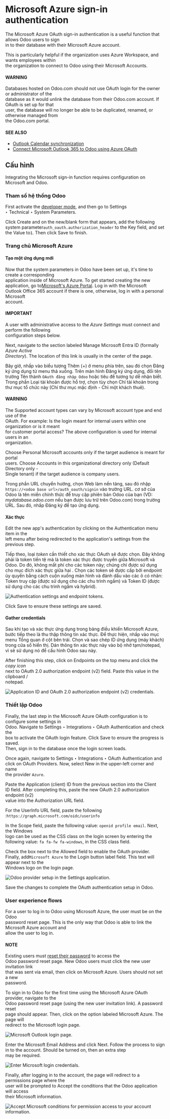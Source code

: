 # Microsoft Azure sign-in authentication

The Microsoft Azure OAuth sign-in authentication is a useful function that allows Odoo users to sign\
in to their database with their Microsoft Azure account.

This is particularly helpful if the organization uses Azure Workspace, and wants employees within\
the organization to connect to Odoo using their Microsoft Accounts.

#### WARNING

Databases hosted on Odoo.com should not use OAuth login for the owner or administrator of the\
database as it would unlink the database from their Odoo.com account. If OAuth is set up for that\
user, the database will no longer be able to be duplicated, renamed, or otherwise managed from\
the Odoo.com portal.

#### SEE ALSO

* [Outlook Calendar synchronization](../../productivity/calendar/outlook.md)
* [Connect Microsoft Outlook 365 to Odoo using Azure OAuth](../email_communication/azure_oauth.md)

## Cấu hình

Integrating the Microsoft sign-in function requires configuration on Microsoft and Odoo.

### Tham số hệ thống Odoo

First activate the [developer mode](../developer_mode.md#developer-mode), and then go to Settings\
‣ Technical ‣ System Parameters.

Click Create and on the new/blank form that appears, add the following system parameter`auth_oauth.authorization_header` to the Key field, and set the Value to`1`. Then click Save to finish.

### Trang chủ Microsoft Azure

#### Tạo một ứng dụng mới

Now that the system parameters in Odoo have been set up, it's time to create a corresponding\
application inside of Microsoft Azure. To get started creating the new application, go to[Microsoft's Azure Portal](https://portal.azure.com/). Log in with the Microsoft\
Outlook Office 365 account if there is one, otherwise, log in with a personal Microsoft\
account.

#### IMPORTANT

A user with administrative access to the _Azure Settings_ must connect and perform the following\
configuration steps below.

Next, navigate to the section labeled Manage Microsoft Entra ID (formally _Azure Active_\
_Directory_). The location of this link is usually in the center of the page.

Bây giờ, nhấp vào biểu tượng Thêm (+) ở menu phía trên, sau đó chọn Đăng ký ứng dụng từ menu thả xuống. Trên màn hình Đăng ký ứng dụng, đổi tên trường Tên thành `OAuth đăng nhập Odoo` hoặc tiêu đề tương tự dễ nhận biết. Trong phần Loại tài khoản được hỗ trợ, chọn tùy chọn Chỉ tài khoản trong thư mục tổ chức này (Chỉ thư mục mặc định - Chỉ một khách thuê).

#### WARNING

The Supported account types can vary by Microsoft account type and end use of the\
OAuth. For example: Is the login meant for internal users within one organization or is it meant\
for customer portal access? The above configuration is used for internal users in an\
organization.

Choose Personal Microsoft accounts only if the target audience is meant for portal\
users. Choose Accounts in this organizational directory only (Default Directory only -\
Single tenant) if the target audience is company users.

Trong phần URL chuyển hướng, chọn Web làm nền tảng, sau đó nhập `https://<odoo base url>/auth_oauth/signin` vào trường URL. cơ sở của Odoo là tên miền chính thức để truy cập phiên bản Odoo của bạn (VD: _mydatabase.odoo.com_ nếu bạn được lưu trữ trên Odoo.com) trong trường URL. Sau đó, nhấp Đăng ký để tạo ứng dụng.

#### Xác thực

Edit the new app's authentication by clicking on the Authentication menu item in the\
left menu after being redirected to the application's settings from the previous step.

Tiếp theo, loại _token_ cần thiết cho xác thực OAuth sẽ được chọn. Đây không phải là token tiền tệ mà là token xác thực được truyền giữa Microsoft và Odoo. Do đó, không mất phí cho các token này; chúng chỉ được sử dụng cho mục đích xác thực giữa hai . Chọn các token sẽ được cấp bởi endpoint ủy quyền bằng cách cuộn xuống màn hình và đánh dấu vào các ô có nhãn: Token truy cập (được sử dụng cho các chu trình ngầm) và Token ID (được sử dụng cho các chu trình ngầm và hybrid).

![Authentication settings and endpoint tokens.](../../../_images/authentication-tokens.png)

Click Save to ensure these settings are saved.

#### Gather credentials

Sau khi tạo và xác thực ứng dụng trong bảng điều khiển Microsoft Azure, bước tiếp theo là thu thập thông tin xác thực. Để thực hiện, nhấp vào mục menu Tổng quan ở cột bên trái. Chọn và sao chép ID ứng dụng (máy khách) trong cửa sổ hiển thị. Dán thông tin xác thực này vào bộ nhớ tạm/notepad, vì sẽ sử dụng nó để cấu hình Odoo sau này.

After finishing this step, click on Endpoints on the top menu and click the _copy icon_\
next to OAuth 2.0 authorization endpoint (v2) field. Paste this value in the clipboard /\
notepad.

![Application ID and OAuth 2.0 authorization endpoint (v2) credentials.](../../../_images/overview-azure-app.png)

### Thiết lập Odoo

Finally, the last step in the Microsoft Azure OAuth configuration is to configure some settings in\
Odoo. Navigate to Settings ‣ Integrations ‣ OAuth Authentication and check the\
box to activate the OAuth login feature. Click Save to ensure the progress is saved.\
Then, sign in to the database once the login screen loads.

Once again, navigate to Settings ‣ Integrations ‣ OAuth Authentication and\
click on OAuth Providers. Now, select New in the upper-left corner and name\
the provider `Azure`.

Paste the Application (client) ID from the previous section into the Client\
ID field. After completing this, paste the new OAuth 2.0 authorization endpoint (v2)\
value into the Authorization URL field.

For the UserInfo URL field, paste the following :`https://graph.microsoft.com/oidc/userinfo`

In the Scope field, paste the following value: `openid profile email`. Next, the Windows\
logo can be used as the CSS class on the login screen by entering the following value: `fa fa-fw fa-windows`, in the CSS class field.

Check the box next to the Allowed field to enable the OAuth provider. Finally, add`Microsoft Azure` to the Login button label field. This text will appear next to the\
Windows logo on the login page.

![Odoo provider setup in the Settings application.](../../../_images/odoo-provider-settings.png)

Save the changes to complete the OAuth authentication setup in Odoo.

### User experience flows

For a user to log in to Odoo using Microsoft Azure, the user must be on the Odoo\
password reset page. This is the only way that Odoo is able to link the Microsoft Azure account and\
allow the user to log in.

#### NOTE

Existing users must [reset their password](../users.md#users-reset-password) to access the\
Odoo password reset page. New Odoo users must click the new user invitation link\
that was sent via email, then click on Microsoft Azure. Users should not set a new\
password.

To sign in to Odoo for the first time using the Microsoft Azure OAuth provider, navigate to the\
Odoo password reset page (using the new user invitation link). A password reset\
page should appear. Then, click on the option labeled Microsoft Azure. The page will\
redirect to the Microsoft login page.

![Microsoft Outlook login page.](../../../_images/odoo-login.png)

Enter the Microsoft Email Address and click Next. Follow the process to sign\
in to the account. Should be turned on, then an extra step\
may be required.

![Enter Microsoft login credentials.](../../../_images/login-next.png)

Finally, after logging in to the account, the page will redirect to a permissions page where the\
user will be prompted to Accept the conditions that the Odoo application will access\
their Microsoft information.

![Accept Microsoft conditions for permission access to your account information.](../../../_images/accept-access.png)
